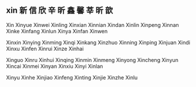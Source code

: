 xin  新 信 欣 辛 昕 鑫 馨 莘 昕 歆 
---

Xin Xinyue Xinwei Xinling Xinxian Xinnian Xindan Xinlin Xinpeng Xinnan Xinke Xinfang Xinlun Xinya Xinfan Xinwen 

Xinxin Xinying Xinming Xinqi Xinkang Xinzhuo Xinning Xinping Xinjuan Xindi Xinxu Xinfen Xinrui Xinze Xinhai

Xinguo Xinru Xinhui Xinqing Xinmin Xinmeng Xinyong Xincheng Xinyun  Xincai Xinmei Xinyan Xinxiu Xinyi Xinlan 

Xinyu Xinhe Xinjiao Xinfeng Xinting Xinjie Xinzhe Xinlu  
